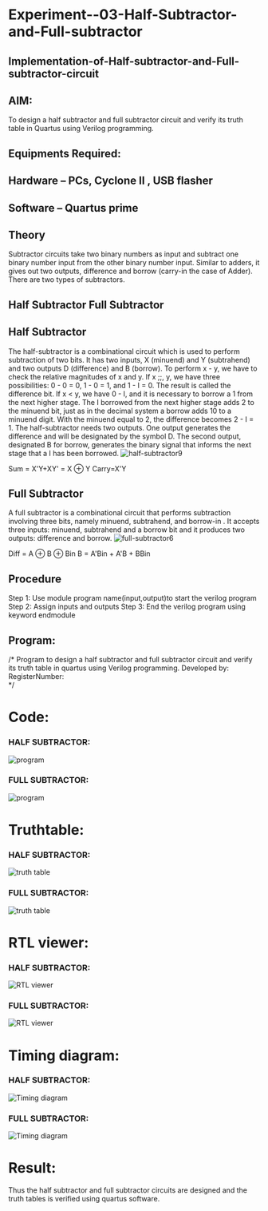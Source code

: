 # Experiment--03-Half-Subtractor-and-Full-subtractor
## Implementation-of-Half-subtractor-and-Full-subtractor-circuit
## AIM:
To design a half subtractor and full subtractor circuit and verify its truth table in Quartus using Verilog programming.

## Equipments Required:
## Hardware – PCs, Cyclone II , USB flasher
## Software – Quartus prime
## Theory
Subtractor circuits take two binary numbers as input and subtract one binary number input from the other binary number input. Similar to adders, it gives out two outputs, difference and borrow (carry-in the case of Adder). There are two types of subtractors.

## Half Subtractor Full Subtractor
## Half Subtractor
The half-subtractor is a combinational circuit which is used to perform subtraction of two bits. It has two inputs, X (minuend) and Y (subtrahend) and two outputs D (difference) and B (borrow). To perform x - y, we have to check the relative magnitudes of x and y. If x ;;, y, we have three possibilities: 0 - 0 = 0, 1 - 0 = 1, and 1 - I = 0. The result is called the difference bit. If x < y, we have 0 - I, and it is necessary to borrow a 1 from the next higher stage. The I borrowed from the next higher stage adds 2 to the minuend bit, just as in the decimal system a borrow adds 10 to a minuend digit. With the minuend equal to 2, the difference becomes 2 - I = 1. The half-subtractor needs two outputs. One output generates the difference and will be designated by the symbol D. The second output, designated B for borrow, generates the binary signal that informs the next stage that a I has been borrowed.
![half-subtractor9](https://user-images.githubusercontent.com/36288975/166112538-58c3bc7c-ee5d-4e6a-ac8d-8e8328efe27a.png)


Sum = X'Y+XY' = X ⊕ Y
Carry=X'Y

## Full Subtractor
A full subtractor is a combinational circuit that performs subtraction involving three bits, namely minuend, subtrahend, and borrow-in . It accepts three inputs: minuend, subtrahend and a borrow bit and it produces two outputs: difference and borrow. 
![full-subtractor6](https://user-images.githubusercontent.com/36288975/166112541-24c68359-3de8-4674-ae22-8272ffc385ed.png)


Diff = A ⊕ B ⊕ Bin B = A'Bin + A'B + BBin

## Procedure

Step 1:
Use module program name(input,output)to start the verilog program
Step 2:
Assign inputs and outputs
Step 3:
End the verilog program using keyword endmodule


## Program:
/*
Program to design a half subtractor and full subtractor circuit and verify its truth table in quartus using Verilog programming.
Developed by: 
RegisterNumber:  
*/

# Code:

### HALF SUBTRACTOR:

![program](https://github.com/23012925/Experiment--03-Half-Subtractor-and-Full-subtractor/assets/150931013/63bcf293-e11b-4156-a2e9-0d2d96b68cdf)

### FULL SUBTRACTOR:

![program](https://github.com/23012925/Experiment--03-Half-Subtractor-and-Full-subtractor/assets/150931013/7412a871-932d-4541-8b3e-6002a00104ee)



# Truthtable:

### HALF SUBTRACTOR:

![truth table](https://github.com/23012925/Experiment--03-Half-Subtractor-and-Full-subtractor/assets/150931013/35e432e0-4519-4516-a1eb-6ca18b3f8020)

### FULL SUBTRACTOR:

![truth table](https://github.com/23012925/Experiment--03-Half-Subtractor-and-Full-subtractor/assets/150931013/ba8d3b15-2ef1-4962-bc67-0600ad2d0e2a)



# RTL viewer:

### HALF SUBTRACTOR:

![RTL viewer](https://github.com/23012925/Experiment--03-Half-Subtractor-and-Full-subtractor/assets/150931013/d0a9b202-e2d1-44a7-b2f0-843fb590b0bc)


### FULL SUBTRACTOR:

![RTL viewer](https://github.com/23012925/Experiment--03-Half-Subtractor-and-Full-subtractor/assets/150931013/5729dfb6-fd28-479f-a417-c7714d330a32)



# Timing diagram:

### HALF SUBTRACTOR:

![Timing diagram](https://github.com/23012925/Experiment--03-Half-Subtractor-and-Full-subtractor/assets/150931013/019f3065-1d79-4119-a73a-0e4bb8e38ff0)


### FULL SUBTRACTOR:

![Timing diagram](https://github.com/23012925/Experiment--03-Half-Subtractor-and-Full-subtractor/assets/150931013/67f56980-fc8a-4bf6-9491-9b52c8187c9a)


# Result:
Thus the half subtractor and full subtractor circuits are designed and the truth tables is verified using quartus software.
